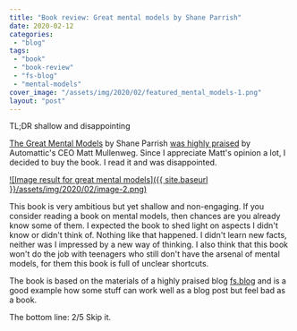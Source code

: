 ```yaml
---
title: "Book review: Great mental models by Shane Parrish"
date: 2020-02-12
categories: 
 - "blog"
tags: 
 - "book"
 - "book-review"
 - "fs-blog"
 - "mental-models"
cover_image: "/assets/img/2020/02/featured_mental_models-1.png"
layout: "post"
---
```


TL;DR shallow and disappointing 

[The Great Mental Models](https://fs.blog/tgmm/) by Shane Parrish [was highly praised](https://ma.tt/2019/11/farnam-streets-great-mental-models-presented-by-automattic/) by Automattic's CEO Matt Mullenweg. Since I appreciate Matt's opinion a lot, I  decided to buy the book. I read it and was disappointed.

[![Image result for great mental models]({{ site.baseurl }}/assets/img/2020/02/image-2.png)](https://fs.blog/tgmm/)

This book is very ambitious but yet shallow and non-engaging. If you consider reading a book on mental models, then chances are you already know some of them. I expected the book to shed light on aspects I didn't know or didn't think of. Nothing like that happened. I didn't learn new facts, neither was I impressed by a new way of thinking. I also think that this book won't do the job with teenagers who still don't have the arsenal of mental models, for them this book is full of unclear shortcuts.

The book is based on the materials of a highly praised blog [fs.blog](https://fs.blog/) and is a good example how  some stuff can work well as a blog post but feel bad as a book.

The bottom line: 2/5 Skip it.
